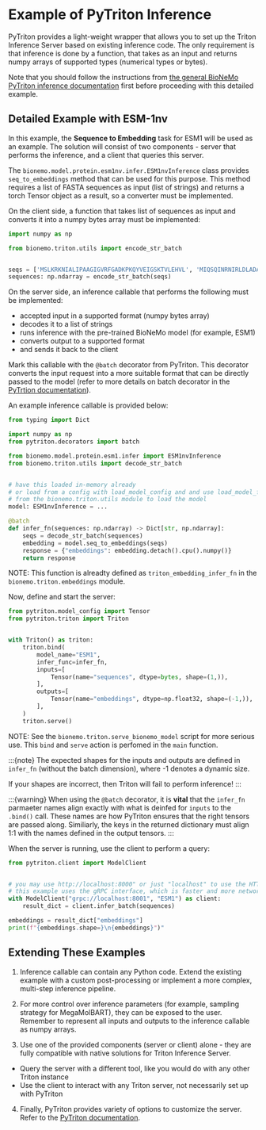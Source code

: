 # Example of PyTriton Inference

PyTriton provides a light-weight wrapper that allows you to set up the Triton Inference Server based on existing inference code. The only requirement is that inference is done by a function, that takes as an input and returns numpy arrays of supported types (numerical types or bytes).

Note that you should follow the instructions from [the general BioNeMo PyTriton inference documentation](./inference-triton-md) first before proceeding with this detailed example.

## Detailed Example with ESM-1nv 

In this example, the **Sequence to Embedding** task for ESM1 will be used as an example. The solution will consist of two components - server that performs the inference, and a client that queries this server.

The `bionemo.model.protein.esm1nv.infer.ESM1nvInference` class provides `seq_to_embeddings` method that can be used for this purpose. This method requires a list of FASTA sequences as input (list of strings) and returns a torch Tensor object as a result, so a converter must be implemented.

On the client side, a function that takes list of sequences as input and converts it into a numpy bytes array must be implemented:

```python
import numpy as np

from bionemo.triton.utils import encode_str_batch


seqs = ['MSLKRKNIALIPAAGIGVRFGADKPKQYVEIGSKTVLEHVL', 'MIQSQINRNIRLDLADAILLSKAKKDLSFAEIADGTGLA']
sequences: np.ndarray = encode_str_batch(seqs)
```

On the server side, an inference callable that performs the following must be implemented:

* accepted input in a supported format (numpy bytes array)
* decodes it to a list of strings
* runs inference with the pre-trained BioNeMo model (for example, ESM1)
* converts output to a supported format
* and sends it back to the client

Mark this callable with the `@batch` decorator from PyTriton. This decorator converts the input request into a more suitable format that can be directly passed to the model (refer to more details on batch decorator in the [PyTrtion documentation](https://github.com/triton-inference-server/pytriton/blob/main/docs/decorators.md#batch)).

An example inference callable is provided below:
```python
from typing import Dict

import numpy as np
from pytriton.decorators import batch

from bionemo.model.protein.esm1.infer import ESM1nvInference
from bionemo.triton.utils import decode_str_batch


# have this loaded in-memory already
# or load from a config with load_model_config and and use load_model_for_inference
# from the bionemo.triton.utils module to load the model
model: ESM1nvInference = ...

@batch
def infer_fn(sequences: np.ndarray) -> Dict[str, np.ndarray]:
    seqs = decode_str_batch(sequences)
    embedding = model.seq_to_embeddings(seqs)
    response = {"embeddings": embedding.detach().cpu().numpy()}
    return response
```
NOTE: This function is alreadty defined as `triton_embedding_infer_fn` in the `bionemo.triton.embeddings` module.

Now, define and start the server:
```python
from pytriton.model_config import Tensor
from pytriton.triton import Triton


with Triton() as triton:
    triton.bind(
        model_name="ESM1",
        infer_func=infer_fn,
        inputs=[
            Tensor(name="sequences", dtype=bytes, shape=(1,)),
        ],
        outputs=[
            Tensor(name="embeddings", dtype=np.float32, shape=(-1,)),
        ],
    )
    triton.serve()
```
NOTE: See the `bionemo.triton.serve_bionemo_model` script for more serious use. This `bind` and `serve` action is perfomed in the `main` function.

:::{note}
The expected shapes for the inputs and outputs are defined in `infer_fn` (without the batch dimension), where -1 denotes a dynamic size.

If your shapes are incorrect, then Triton will fail to perform inference!
:::

:::{warning}
When using the `@batch` decorator, it is **vital** that the `infer_fn` parmaeter names align exactly with what is 
deinfed for `inputs` to the `.bind()` call. These names are how PyTriton ensures that the right tensors are passed
along. Similiarly, the keys in the returned dictionary must align 1:1 with the names defined in the output tensors.
:::

When the server is running, use the client to perform a query:
```python
from pytriton.client import ModelClient


# you may use http://localhost:8000" or just "localhost" to use the HTTP interface
# this example uses the gRPC interface, which is faster and more network-efficient
with ModelClient("grpc://localhost:8001", "ESM1") as client:
    result_dict = client.infer_batch(sequences)

embeddings = result_dict["embeddings"]
print(f"{embeddings.shape=}\n{embeddings}")"
```


## Extending These Examples

1. Inference callable can contain any Python code. Extend the existing example with a custom post-processing or implement a more complex, multi-step inference pipeline.

2. For more control over inference parameters (for example, sampling strategy for MegaMolBART), they can be exposed to the user. Remember to represent all inputs and outputs to the inference callable as numpy arrays.

3. Use one of the provided components (server or client) alone - they are fully compatible with native solutions for Triton Inference Server.
* Query the server with a different tool, like you would do with any other Triton instance
* Use the client to interact with any Triton server, not necessarily set up with PyTriton

4. Finally, PyTriton provides variety of options to customize the server. Refer to the [PyTriton documentation](https://triton-inference-server.github.io/pytriton/latest).


